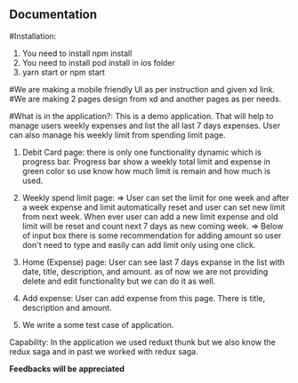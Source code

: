 ## Documentation

#Installation:
1. You need to install npm install 
2. You need to install pod install in ios folder
3. yarn start or npm start

#We are making a mobile friendly UI as per instruction and given xd link.
#We are making 2 pages design from xd and another pages as per needs.

#What is in the application?: This is a demo application. That will help to manage users weekly expenses and list the all last 7 days expenses. User can also manage his weekly limit from spending limit page. 

1. Debit Card page: there is only one functionality dynamic which is progress bar. Progress bar show a weekly total limit and expense in green color so use know how much limit is remain and how much is used.

2. Weekly spend limit page: 
=> User can set the limit for one week and after a week expense and limit automatically reset and user can set new limit from next week. When ever user can add a new limit expense and old limit will be reset and count next 7 days as new coming week. 
=> Below of input box there is some recommendation for adding amount so user don't need to type and easily can add limit only using one click.

3. Home (Expense) page: User can see last 7 days expanse in the list with date, title, description, and amount. as of now we are not providing delete and edit functionality but we can do it as well. 

4. Add expense: User can add expense from this page. There is title, description and amount. 

5. We write a some test case of application.

Capability: In the application we used reduxt thunk but we also know the redux saga and in past we worked with redux saga. 

<b>Feedbacks will be appreciated</b>

